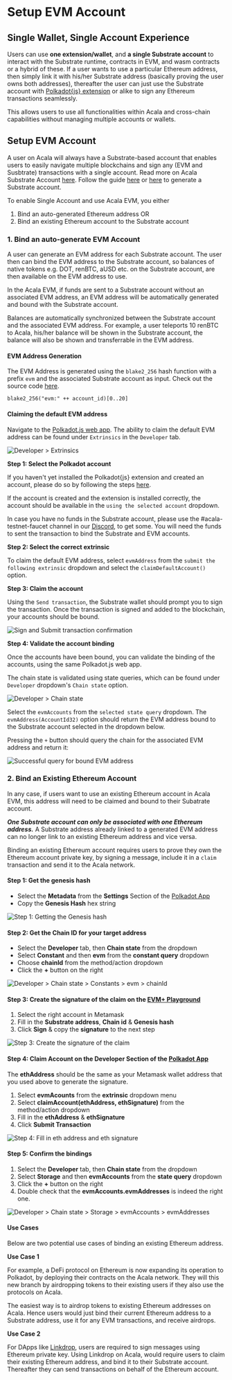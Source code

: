 # Setup EVM Account

## **Single Wallet, Single Account Experience**

Users can use **one extension/wallet**, and **a single Substrate account** to interact with the Substrate runtime, contracts in EVM, and wasm contracts or a hybrid of these. If a user wants to use a particular Ethereum address, then simply link it with his/her Substrate address (basically proving the user owns both addresses), thereafter the user can just use the Substrate account with [Polkadot{js} extension](https://wiki.polkadot.network/docs/en/learn-account-generation) or alike to sign any Ethereum transactions seamlessly.

This allows users to use all functionalities within Acala and cross-chain capabilities without managing multiple accounts or wallets.

## Setup EVM Account

A user on Acala will always have a Substrate-based account that enables users to easily navigate multiple blockchains and sign any (EVM and Susbtrate) transactions with a single account. Read more on Acala Substrate Account [here](../../../../get-started/acala-network/acala-account/). Follow the guide [here](../../../../get-started/acala-network/acala-account/#create-account) or [here](https://wiki.polkadot.network/docs/en/learn-account-generation) to generate a Substrate account.

To enable Single Account and use Acala EVM, you either

1. Bind an auto-generated Ethereum address OR
2. Bind an existing Ethereum account to the Substrate account

### **1. Bind an auto-generate EVM Account**

A user can generate an EVM address for each Substrate account. The user then can bind the EVM address to the Substrate account, so balances of native tokens e.g. DOT, renBTC, aUSD etc. on the Substrate account, are then available on the EVM address to use.

In the Acala EVM, if funds are sent to a Substrate account without an associated EVM address, an EVM address will be automatically generated and bound with the Substrate account.

Balances are automatically synchronized between the Substrate account and the associated EVM address. For example, a user teleports 10 renBTC to Acala, his/her balance will be shown in the Substrate account, the balance will also be shown and transferrable in the EVM address.

#### EVM Address Generation

The EVM Address is generated using the `blake2_256` hash function with a prefix `evm` and the associated Substrate account as input. Check out the source code [here](https://github.com/AcalaNetwork/Acala/blob/master/modules/evm-accounts/src/lib.rs#L185-L186).

```
blake2_256("evm:" ++ account_id)[0..20]
```

#### Claiming the default EVM address

Navigate to the [Polkadot.js web app](https://polkadot.js.org/apps/?rpc=wss%3A%2F%2Facala-mandala.api.onfinality.io%2Fpublic-ws#/extrinsics). The ability to claim the default EVM address can be found under `Extrinsics` in the `Developer` tab.

![Developer > Extrinsics](<../../../../.gitbook/assets/image (60).png>)

**Step 1: Select the Polkadot account**

If you haven't yet installed the Polkadot{js} extension and created an account, please do so by following the steps [here](https://wiki.polkadot.network/docs/en/learn-account-generation#polkadotjs-browser-plugin).

If the account is created and the extension is installed correctly, the account should be available in the `using the selected account` dropdown.

In case you have no funds in the Substrate account, please use the #acala-testnet-faucet channel in our [Discord](https://www.acala.gg/), to get some. You will need the funds to sent the transaction to bind the Substrate and EVM accounts.

**Step 2: Select the correct extrinsic**

To claim the default EVM address, select `evmAddress` from the `submit the following extrinsic` dropdown and select the `claimDefaultAccount()` option.

**Step 3: Claim the account**

Using the `Send transaction`, the Substrate wallet should prompt you to sign the transaction. Once the transaction is signed and added to the blockchain, your accounts should be bound.

![Sign and Submit transaction confirmation](<../../../../.gitbook/assets/image (78).png>)

**Step 4: Validate the account binding**

Once the accounts have been bound, you can validate the binding of the accounts, using the same Polkadot.js web app.

The chain state is validated using state queries, which can be found under `Developer` dropdown's `Chain state` option.

![Developer > Chain state](<../../../../.gitbook/assets/image (80).png>)

Select the `evmAccounts` from the `selected state query` dropdown. The `evmAddress(AccountId32)` option should return the EVM address bound to the Substrate account selected in the dropdown below.

Pressing the `+` button should query the chain for the associated EVM address and return it:

![Successful query for bound EVM address](<../../../../.gitbook/assets/image (86).png>)

### **2. Bind an Existing Ethereum Account**

In any case, if users want to use an existing Ethereum account in Acala EVM, this address will need to be claimed and bound to their Subatrate account.

_**One Substrate account can only be associated with one Ethereum address.**_ A Substrate address already linked to a generated EVM address can no longer link to an existing Ethereum address and vice versa.

Binding an existing Ethereum account requires users to prove they own the Ethereum account private key, by signing a message, include it in a `claim` transaction and send it to the Acala network.

#### Step 1: Get the genesis hash

* Select the **Metadata** from the **Settings** Section of the [Polkadot App](https://polkadot.js.org/apps/?rpc=wss%3A%2F%2Fmandala-tc7-rpcnode.aca-dev.network%2Fws#/settings/metadata)
* Copy the **Genesis Hash** hex string

![Step 1: Getting the Genesis hash](<../../../../.gitbook/assets/image (71).png>)

#### Step 2: Get the Chain ID for your target address

* Select the **Developer** tab, then **Chain state** from the dropdown
* Select **Constant** and then **evm** from the **constant query** dropdown
* Choose **chainId** from the method/action dropdown
* Click the **+** button on the right

![Developer > Chain state > Constants > evm > chainId](<../../../../.gitbook/assets/image (6).png>)

#### Step 3: Create the signature of the claim on the [EVM+ Playground](https://evm.acala.network/#/Bind%20Account)

1. Select the right account in Metamask
2. Fill in the **Substrate address**, **Chain id** & **Genesis hash**
3. Click **Sign** & copy the **signature** to the next step

![Step 3: Create the signature of the claim](<../../../../.gitbook/assets/image (30).png>)

#### Step 4: Claim Account on the Developer Section of the [Polkadot App](https://polkadot.js.org/apps/?rpc=wss%3A%2F%2Fmandala-tc7-rpcnode.aca-dev.network%2Fws#/extrinsics)

The **ethAddress** should be the same as your Metamask wallet address that you used above to generate the signature.

1. Select **evmAcounts** from the **extrinsic** dropdown menu
2. Select **claimAccount(ethAddress, ethSignature)** from the method/action dropdown
3. Fill in the **ethAddress** & **ethSignature**
4. Click **Submit Transaction**

![Step 4: Fill in eth address and eth signature](<../../../../.gitbook/assets/image (65).png>)

#### Step 5: Confirm the bindings

1. Select the **Developer** tab, then **Chain state** from the dropdown
2. Select **Storage** and then **evmAccounts** from the **state query** dropdown
3. Click the **+** button on the right
4. Double check that the **evmAccounts.evmAddresses** is indeed the right one.

![Developer > Chain state > Storage > evmAccounts > evmAddresses](<../../../../.gitbook/assets/image (72).png>)

#### Use Cases

Below are two potential use cases of binding an existing Ethereum address.

**Use Case 1**

For example, a DeFi protocol on Ethereum is now expanding its operation to Polkadot, by deploying their contracts on the Acala network. They will this new branch by airdropping tokens to their existing users if they also use the protocols on Acala.

The easiest way is to airdrop tokens to existing Ethereum addresses on Acala. Hence users would just bind their current Ethereum address to a Substrate address, use it for any EVM transactions, and receive airdrops.

**Use Case 2**

For DApps like [Linkdrop](https://linkdrop.io), users are required to sign messages using Ethereum private key. Using Linkdrop on Acala, would require users to claim their existing Ethereum address, and bind it to their Substrate account. Thereafter they can send transactions on behalf of the Ethereum account.
